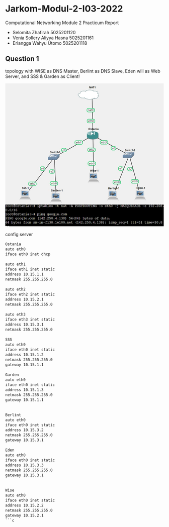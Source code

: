 ﻿# Jarkom-Modul-2-I03-2022

Computational Networking Module 2 Practicum Report

* Selomita Zhafirah 5025201120
* Venia Sollery Aliyya Hasna 5025201161
* Erlangga Wahyu Utomo 5025201118

## Question 1

topology with WISE as DNS Master, Berlint as DNS Slave, Eden will as Web Server, and SSS & Garden as Client!

![Number1](/ss/topology.jpg)
![Number1](/ss/1.jpg)

config server 

```
Ostania
auto eth0
iface eth0 inet dhcp

auto eth1
iface eth1 inet static
address 10.15.1.1
netmask 255.255.255.0

auto eth2
iface eth2 inet static
address 10.15.2.1
netmask 255.255.255.0

auto eth3
iface eth3 inet static
address 10.15.3.1
netmask 255.255.255.0

SSS
auto eth0
iface eth0 inet static
address 10.15.1.2
netmask 255.255.255.0
gateway 10.15.1.1

Garden
auto eth0
iface eth0 inet static
address 10.15.1.3
netmask 255.255.255.0
gateway 10.15.1.1


Berlint
auto eth0
iface eth0 inet static
address 10.15.3.2
netmask 255.255.255.0
gateway 10.15.3.1

Eden
auto eth0
iface eth0 inet static
address 10.15.3.3
netmask 255.255.255.0
gateway 10.15.3.1


Wise
auto eth0
iface eth0 inet static
address 10.15.2.2
netmask 255.255.255.0
gateway 10.15.2.1
```c


